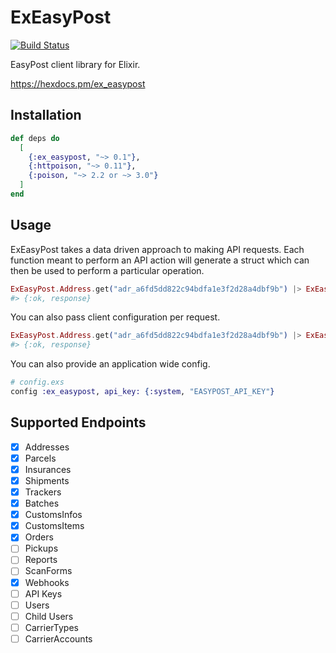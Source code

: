 # ExEasyPost

[![Build Status](https://travis-ci.org/sticksnleaves/ex_easypost.svg?branch=master)](https://travis-ci.org/sticksnleaves/ex_easypost)

EasyPost client library for Elixir.

https://hexdocs.pm/ex_easypost

## Installation

```elixir
def deps do
  [
    {:ex_easypost, "~> 0.1"},
    {:httpoison, "~> 0.11"},
    {:poison, "~> 2.2 or ~> 3.0"}
  ]
end
```

## Usage

ExEasyPost takes a data driven approach to making API requests. Each function
meant to perform an API action will generate a struct which can then be used
to perform a particular operation.

```elixir
ExEasyPost.Address.get("adr_a6fd5dd822c94bdfa1e3f2d28a4dbf9b") |> ExEasyPost.request
#> {:ok, response}
```

You can also pass client configuration per request.

```elixir
ExEasyPost.Address.get("adr_a6fd5dd822c94bdfa1e3f2d28a4dbf9b") |> ExEasyPost.request(api_key: "xxxx")
#> {:ok, response}
```

You can also provide an application wide config.

```elixir
# config.exs
config :ex_easypost, api_key: {:system, "EASYPOST_API_KEY"}
```

## Supported Endpoints

- [x] Addresses
- [x] Parcels
- [x] Insurances
- [x] Shipments
- [x] Trackers
- [x] Batches
- [x] CustomsInfos
- [x] CustomsItems
- [x] Orders
- [ ] Pickups
- [ ] Reports
- [ ] ScanForms
- [x] Webhooks
- [ ] API Keys
- [ ] Users
- [ ] Child Users
- [ ] CarrierTypes
- [ ] CarrierAccounts
